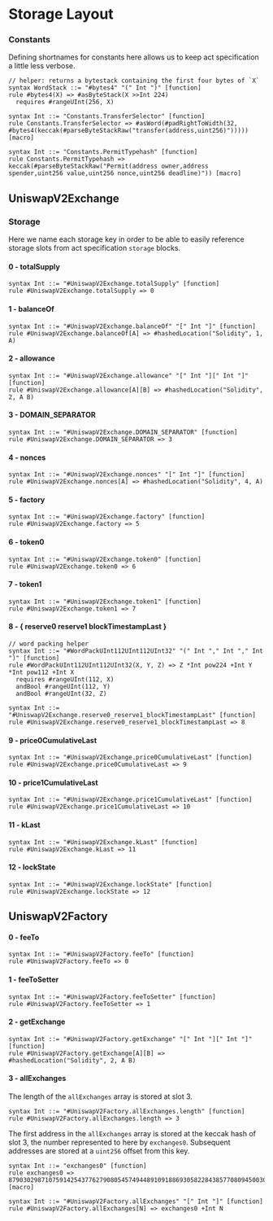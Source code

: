# Storage Layout

### Constants

Defining shortnames for constants here allows us to keep act specification a
little less verbose.

```k
// helper: returns a bytestack containing the first four bytes of `X`
syntax WordStack ::= "#bytes4" "(" Int ")" [function]
rule #bytes4(X) => #asByteStack(X >>Int 224)
  requires #rangeUInt(256, X)

syntax Int ::= "Constants.TransferSelector" [function]
rule Constants.TransferSelector => #asWord(#padRightToWidth(32, #bytes4(keccak(#parseByteStackRaw("transfer(address,uint256)"))))) [macro]

syntax Int ::= "Constants.PermitTypehash" [function]
rule Constants.PermitTypehash => keccak(#parseByteStackRaw("Permit(address owner,address spender,uint256 value,uint256 nonce,uint256 deadline)")) [macro]
```

## UniswapV2Exchange

### Storage

Here we name each storage key in order to be able to easily reference storage
slots from act specification `storage` blocks.

#### 0 - totalSupply

```k
syntax Int ::= "#UniswapV2Exchange.totalSupply" [function]
rule #UniswapV2Exchange.totalSupply => 0
```

#### 1 - balanceOf

```k
syntax Int ::= "#UniswapV2Exchange.balanceOf" "[" Int "]" [function]
rule #UniswapV2Exchange.balanceOf[A] => #hashedLocation("Solidity", 1, A)
```

#### 2 - allowance

```k
syntax Int ::= "#UniswapV2Exchange.allowance" "[" Int "][" Int "]" [function]
rule #UniswapV2Exchange.allowance[A][B] => #hashedLocation("Solidity", 2, A B)
```

#### 3 - DOMAIN_SEPARATOR

```k
syntax Int ::= "#UniswapV2Exchange.DOMAIN_SEPARATOR" [function]
rule #UniswapV2Exchange.DOMAIN_SEPARATOR => 3
```

#### 4 - nonces

```k
syntax Int ::= "#UniswapV2Exchange.nonces" "[" Int "]" [function]
rule #UniswapV2Exchange.nonces[A] => #hashedLocation("Solidity", 4, A)
```

#### 5 - factory

```k
syntax Int ::= "#UniswapV2Exchange.factory" [function]
rule #UniswapV2Exchange.factory => 5
```

#### 6 - token0

```k
syntax Int ::= "#UniswapV2Exchange.token0" [function]
rule #UniswapV2Exchange.token0 => 6
```

#### 7 - token1

```k
syntax Int ::= "#UniswapV2Exchange.token1" [function]
rule #UniswapV2Exchange.token1 => 7
```

#### 8 - { reserve0 reserve1 blockTimestampLast }

```k
// word packing helper
syntax Int ::= "#WordPackUInt112UInt112UInt32" "(" Int "," Int "," Int ")" [function]
rule #WordPackUInt112UInt112UInt32(X, Y, Z) => Z *Int pow224 +Int Y *Int pow112 +Int X
  requires #rangeUInt(112, X)
  andBool #rangeUInt(112, Y)
  andBool #rangeUInt(32, Z)

syntax Int ::= "#UniswapV2Exchange.reserve0_reserve1_blockTimestampLast" [function]
rule #UniswapV2Exchange.reserve0_reserve1_blockTimestampLast => 8
```

#### 9 - price0CumulativeLast

```k
syntax Int ::= "#UniswapV2Exchange.price0CumulativeLast" [function]
rule #UniswapV2Exchange.price0CumulativeLast => 9
```

#### 10 - price1CumulativeLast

```k
syntax Int ::= "#UniswapV2Exchange.price1CumulativeLast" [function]
rule #UniswapV2Exchange.price1CumulativeLast => 10
```

#### 11 - kLast

```k
syntax Int ::= "#UniswapV2Exchange.kLast" [function]
rule #UniswapV2Exchange.kLast => 11
```

#### 12 - lockState

```k
syntax Int ::= "#UniswapV2Exchange.lockState" [function]
rule #UniswapV2Exchange.lockState => 12
```

## UniswapV2Factory

#### 0 - feeTo

```k
syntax Int ::= "#UniswapV2Factory.feeTo" [function]
rule #UniswapV2Factory.feeTo => 0
```

#### 1 - feeToSetter

```k
syntax Int ::= "#UniswapV2Factory.feeToSetter" [function]
rule #UniswapV2Factory.feeToSetter => 1
```

#### 2 - getExchange

```k
syntax Int ::= "#UniswapV2Factory.getExchange" "[" Int "][" Int "]" [function]
rule #UniswapV2Factory.getExchange[A][B] => #hashedLocation("Solidity", 2, A B)
```

#### 3 - allExchanges

The length of the `allExchanges` array is stored at slot 3.

```k
syntax Int ::= "#UniswapV2Factory.allExchanges.length" [function]
rule #UniswapV2Factory.allExchanges.length => 3
```

The first address in the `allExchanges` array is stored at the keccak hash of
slot 3, the number represented to here by `exchanges0`. Subsequent addresses are
stored at a `uint256` offset from this key.

```k
syntax Int ::= "exchanges0" [function]
rule exchanges0 => 87903029871075914254377627908054574944891091886930582284385770809450030037083 [macro]

syntax Int ::= "#UniswapV2Factory.allExchanges" "[" Int "]" [function]
rule #UniswapV2Factory.allExchanges[N] => exchanges0 +Int N
```
